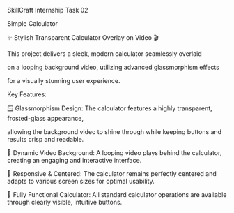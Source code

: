 SkillCraft Internship Task 02

Simple Calculator 

✨ Stylish Transparent Calculator Overlay on Video 🎬

This project delivers a sleek, modern calculator seamlessly overlaid

on a looping background video, utilizing advanced glassmorphism effects

for a visually stunning user experience.

Key Features:

🪟 Glassmorphism Design: The calculator features a highly transparent, frosted-glass appearance, 

allowing the background video to shine through while keeping buttons and results crisp and readable.


🎥 Dynamic Video Background: A looping video plays behind the calculator, creating an engaging and interactive interface.


📱 Responsive & Centered: The calculator remains perfectly centered and adapts to various screen sizes for optimal usability.


🧮 Fully Functional Calculator: All standard calculator operations are available through clearly visible, intuitive buttons.
